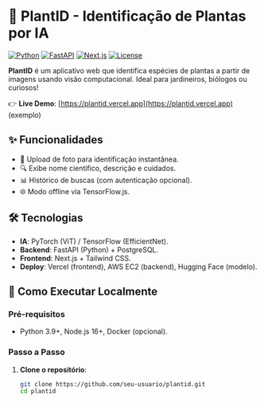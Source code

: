 # 🌿 PlantID - Identificação de Plantas por IA  

[![Python](https://img.shields.io/badge/Python-3.9%2B-blue)](https://www.python.org/)
[![FastAPI](https://img.shields.io/badge/FastAPI-0.85-green)](https://fastapi.tiangolo.com/)
[![Next.js](https://img.shields.io/badge/Next.js-13.4-red)](https://nextjs.org/)
[![License](https://img.shields.io/badge/License-MIT-yellow)](LICENSE)  

**PlantID** é um aplicativo web que identifica espécies de plantas a partir de imagens usando visão computacional. Ideal para jardineiros, biólogos ou curiosos!  

👉 **Live Demo**: [https://plantid.vercel.app](https://plantid.vercel.app) (exemplo)  

## ✨ Funcionalidades  
- 📸 Upload de foto para identificação instantânea.  
- 🔍 Exibe nome científico, descrição e cuidados.  
- 📊 Histórico de buscas (com autenticação opcional).  
- 🌐 Modo offline via TensorFlow.js.  

## 🛠️ Tecnologias  
- **IA**: PyTorch (ViT) / TensorFlow (EfficientNet).  
- **Backend**: FastAPI (Python) + PostgreSQL.  
- **Frontend**: Next.js + Tailwind CSS.  
- **Deploy**: Vercel (frontend), AWS EC2 (backend), Hugging Face (modelo).  

## 🚀 Como Executar Localmente  

### Pré-requisitos  
- Python 3.9+, Node.js 16+, Docker (opcional).  

### Passo a Passo  
1. **Clone o repositório**:  
   ```bash
   git clone https://github.com/seu-usuario/plantid.git
   cd plantid
